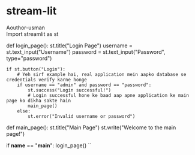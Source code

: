 # stream-lit
Aouthor-usman
<br>
Import streamlit as st

def login_page():
    st.title("Login Page")
    username = st.text_input("Username")
    password = st.text_input("Password", type="password")

    if st.button("Login"):
        # Yeh sirf example hai, real application mein aapko database se credentials verify karne honge
        if username == "admin" and password == "password":
            st.success("Login successful!")
            # Login successful hone ke baad aap apne application ke main page ko dikha sakte hain
            main_page()
        else:
            st.error("Invalid username or password")

def main_page():
    st.title("Main Page")
    st.write("Welcome to the main page!")

if __name__ == "__main__":
    login_page()
``